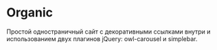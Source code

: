 # Organic
Простой одностраничный сайт с декоративными ссылками внутри и использованием двух плагинов jQuery: owl-carousel и simplebar.
